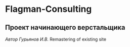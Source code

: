 # Flagman-Consulting
## Проект начинающего верстальщика

_Автор Гурьянов И.В._
Remastering of existing site
